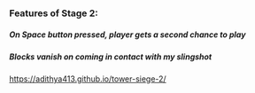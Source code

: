 
### Features of Stage 2:
##### On Space button pressed, player gets a second chance to play
##### Blocks vanish on coming in contact with my slingshot
https://adithya413.github.io/tower-siege-2/





